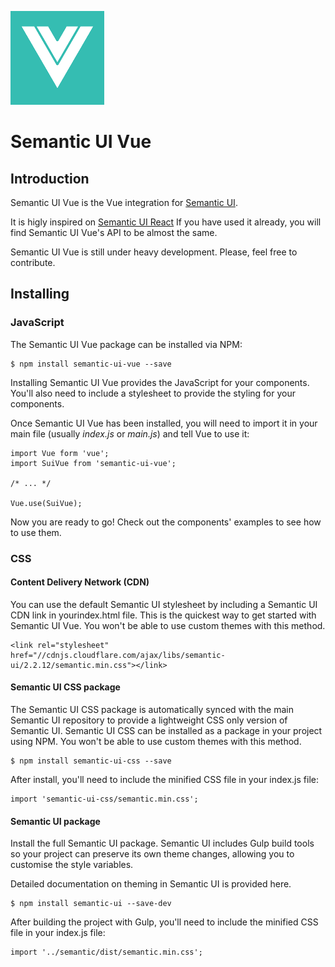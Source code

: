 ![Semantic UI Vue](/static/images/logo.png)

# Semantic UI Vue

## Introduction

Semantic UI Vue is the Vue integration for [Semantic UI](https://semantic-ui.com/).

It is higly inspired on [Semantic UI React](https://react.semantic-ui.com)
If you have used it already, you will find Semantic UI Vue's API to be almost the same.

Semantic UI Vue is still under heavy development. Please, feel free to contribute.

## Installing

### JavaScript

The Semantic UI Vue package can be installed via NPM:

```
$ npm install semantic-ui-vue --save
```

Installing Semantic UI Vue provides the JavaScript for your components. You'll also need to include a stylesheet to provide the styling for your components.

Once Semantic UI Vue has been installed, you will need to import it in your main file (usually *index.js* or *main.js*) and tell Vue to use it:

```
import Vue form 'vue';
import SuiVue from 'semantic-ui-vue';

/* ... */

Vue.use(SuiVue);
```

Now you are ready to go! Check out the components' examples to see how to use them.

### CSS

#### Content Delivery Network (CDN)

You can use the default Semantic UI stylesheet by including a Semantic UI CDN link in yourindex.html file.
This is the quickest way to get started with Semantic UI Vue. You won't be able to use custom themes with this method.

```
<link rel="stylesheet" href="//cdnjs.cloudflare.com/ajax/libs/semantic-ui/2.2.12/semantic.min.css"></link>
```

#### Semantic UI CSS package

The Semantic UI CSS package is automatically synced with the main Semantic UI repository to provide a lightweight CSS only version of Semantic UI.
Semantic UI CSS can be installed as a package in your project using NPM. You won't be able to use custom themes with this method.

```
$ npm install semantic-ui-css --save
```

After install, you'll need to include the minified CSS file in your index.js file:

```
import 'semantic-ui-css/semantic.min.css';
```

#### Semantic UI package

Install the full Semantic UI package.
Semantic UI includes Gulp build tools so your project can preserve its own theme changes, allowing you to customise the style variables.

Detailed documentation on theming in Semantic UI is provided here.

```
$ npm install semantic-ui --save-dev
```

After building the project with Gulp, you'll need to include the minified CSS file in your index.js file:

```
import '../semantic/dist/semantic.min.css';
```
